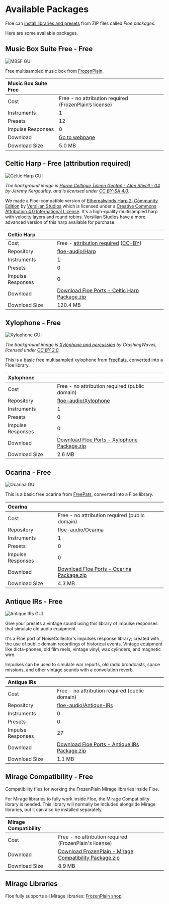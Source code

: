 <!--
SPDX-FileCopyrightText: 2025 Sam Windell
SPDX-License-Identifier: GPL-3.0-or-later
-->

# Available Packages

Floe can [install libraries and presets](./install-packages.md) from ZIP files called _Floe packages_.

Here are some available packages.

## Music Box Suite Free - Free

![MBSF GUI](../images/mbsf-gui.png)

Free multisampled music box from [FrozenPlain](https://www.frozenplain.com/).

| Music Box Suite Free | |
|:--|:--|
| Cost | Free - no attribution required (FrozenPlain’s license) |
| Instruments | 1 |
| Presets | 12 |
| Impulse Responses | 0 |
| Download | [Go to webpage](https://www.frozenplain.com/product/music-box-suite-free) |
| Download Size | 5.0 MB |

## Celtic Harp - Free (attribution required)

![Celtic Harp GUI](../images/harp-gui.png)

_The background image is [Harpe Celtique Telenn Gentañ - Alan Stivell - 04](https://commons.wikimedia.org/wiki/File:Harpe_Celtique_Telenn_Genta%C3%B1_-_Alan_Stivell_-_04.jpg) by Jérémy Kergourlay, and is licensed under [CC BY-SA 4.0](https://creativecommons.org/licenses/by-sa/4.0/deed.en)._

We made a Floe-compatible version of [Etherealwinds Harp 2: Community Edition](https://versilian-studios.com/etherealwinds-harp/) by [Versilian Studios](https://versilian-studios.com/) which is licensed under a [Creative Commons Attribution 4.0 International License](https://creativecommons.org/licenses/by/4.0/deed.en). It's a high-quality multisampled harp with velocity layers and round robins. Versilian Studios have a more advanced version of this harp available for purchase.

| Celtic Harp | |
|:--|:--|
| Cost | Free -  [attribution required](../usage/attribution.md) ([CC-BY](https://creativecommons.org/licenses/by/4.0/deed.en)) |
| Repository | [floe-audio/Harp](https://github.com/floe-audio/Harp) |
| Instruments | 1 |
| Presets | 0 |
| Impulse Responses | 0 |
| Download | [Download Floe Ports - Celtic Harp Package.zip](https://github.com/floe-audio/Harp/releases/download/v1.3/Floe.Ports.-.Celtic.Harp.Package.zip) |
| Download Size | 120.4 MB |


## Xylophone - Free

![Xylophone GUI](../images/xylophone-gui.png)

_The background image is [Xylophone and percussion](https://www.flickr.com/photos/crashingwaves/688290359) by CrashingWaves, licensed under [CC BY 2.0](https://creativecommons.org/licenses/by/2.0/)._

This is a basic free multisampled xylophone from [FreePats](https://freepats.zenvoid.org/), converted into a Floe library.

| Xylophone | |
|:--|:--|
| Cost | Free - no attribution required (public domain) |
| Repository | [floe-audio/Xylophone](https://github.com/floe-audio/Xylophone) |
| Instruments | 1 |
| Presets | 0 |
| Impulse Responses | 0 |
| Download | [Download Floe Ports - Xylophone Package.zip](https://github.com/floe-audio/Xylophone/releases/download/v1.3/Floe.Ports.-.Xylophone.Package.zip) |
| Download Size | 2.6 MB |


## Ocarina - Free

![Ocarina GUI](../images/ocarina-gui.png)

This is a basic free ocarina from [FreePats](https://freepats.zenvoid.org/), converted into a Floe library.

| Ocarina | |
|:--|:--|
| Cost | Free - no attribution required (public domain) |
| Repository | [floe-audio/Ocarina](https://github.com/floe-audio/Ocarina) |
| Instruments | 1 |
| Presets | 0 |
| Impulse Responses | 0 |
| Download | [Download Floe Ports - Ocarina Package.zip](https://github.com/floe-audio/Ocarina/releases/download/v1.3/Floe.Ports.-.Ocarina.Package.zip) |
| Download Size | 4.3 MB |


## Antique IRs - Free

![Antique IRs GUI](../images/antique-irs-gui.png)

Give your presets a vintage sound using this library of impulse responses that simulate old audio equipment.

It's a Floe port of NoiseCollector's impulses response library; created with the use of public domain recordings of historical events. Vintage equipment like dicta-phones, old film reels, vintage vinyl, wax cylinders, and magnetic wire.

Impulses can be used to simulate war reports, old radio broadcasts, space missions, and other vintage sounds with a convolution reverb.

| Antique IRs | |
|:--|:--|
| Cost | Free - no attribution required (public domain) |
| Repository | [floe-audio/Antique-IRs](https://github.com/floe-audio/Antique-IRs) |
| Instruments | 0 |
| Presets | 0 |
| Impulse Responses | 27 |
| Download | [Download Floe Ports - Antique IRs Package.zip](https://github.com/floe-audio/Antique-IRs/releases/download/v1.0/Floe.Ports.-.Antique.IRs.Package.zip) |
| Download Size | 1.1 MB |


## Mirage Compatibility - Free

Compatibility files for working the FrozenPlain Mirage libraries inside Floe.

For Mirage libraries to fully work inside Floe, the Mirage Compatibility library is needed. This library will normally be included alongside Mirage libraries, but it can also be installed separately.

| Mirage Compatibility | |
|:--|:--|
| Cost | Free - no attribution required (FrozenPlain's license) |
| Download | [Download FrozenPlain - Mirage Compatibility Package.zip](https://github.com/FrozenPlain/floe-mirage-compatibility/releases/download/v1.1/FrozenPlain.-.Mirage.Compatibility.Package.zip) |
| Download Size | 8.9 MB |

## Mirage Libraries
Floe fully supports all Mirage libraries: [FrozenPlain shop](https://www.frozenplain.com/products).
